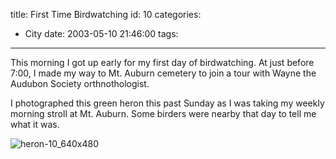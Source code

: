 title: First Time Birdwatching
id: 10
categories:
  - City
date: 2003-05-10 21:46:00
tags:
---

This morning I got up early for my first day of birdwatching. At just before 7:00, I made my way to Mt. Auburn cemetery to join a tour with Wayne the Audubon Society
orthnothologist.

I photographed this green heron this past Sunday as I was taking my weekly morning stroll at Mt. Auburn. Some birders were nearby that day to tell me what it was.

![heron-10_640x480](http://whereproject.files.wordpress.com/2009/11/heron-10_640x480.jpg "heron-10_640x480")
